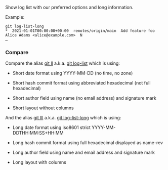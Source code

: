 Show log list with our preferred options and long information.

Example:

```shell
git log-list-long
*  2021-01-01T00:00:00+00:00  remotes/origin/main  Add feature foo  Alice Adams <alice@example.com>  N
…
```


### Compare

Compare the alias [git ll](../git-ll) a.k.a. [git log-list](../git-log-list) which is using:

  * Short date format using YYYY-MM-DD (no time, no zone)

  * Short hash commit format using abbreviated hexadecimal (not full hexadecimal)

  * Short author field using name (no email address) and signature mark

  * Short layout without columns

And the alias [git lll](../git-lll) a.k.a. [git log-list-long](../git-log-list-long) which is using:

  * Long date format using iso8601 strict YYYY-MM-DDTHH:MM:SS+HH:MM

  * Long hash commit format using full hexadecimal displayed as name-rev

  * Long author field using name and email address and signature mark

  * Long layout with columns
